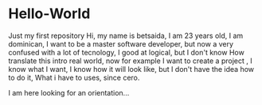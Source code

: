# Hello-World
Just my first repository
Hi, my name is betsaida, I am 23 years old, I am dominican, I want to be a master software developer,
but now a very confused with a lot of tecnology, I good at logical, but I don't know How translate this intro
real world, now for example I want to create a project , I know what I want, I know how it will look like, but
I don't have the idea how to do it, What i have to uses, since cero.

I am here looking for an orientation...
